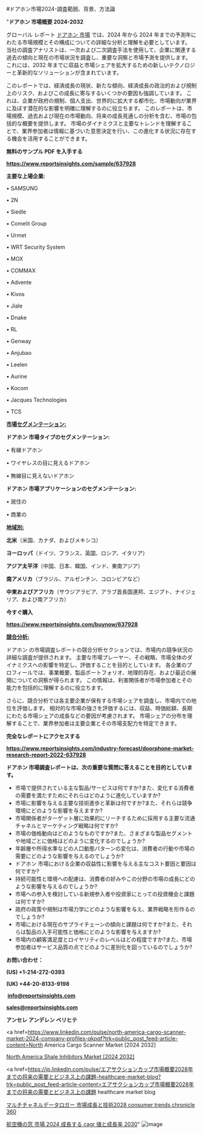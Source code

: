 #ドアホン市場2024-調査範囲、背景、方法論

"<strong>ドアホン 市場概要 2024-2032</strong>

グローバル レポート <a href=https://www.reportsinsights.com/sample/637928>ドアホン 市場</a> では、2024 年から 2024 年までの予測年にわたる市場規模とその構成についての詳細な分析と理解を必要としています。 当社の調査アナリストは、一次および二次調査手法を使用して、企業に関連する過去の傾向と現在の市場状況を調査し、重要な洞察と市場予測を提供します。 これには、2032 年までに収益と市場シェアを拡大​​するための新しいテクノロジーと革新的なソリューションが含まれています。

このレポートでは、経済成長の現状、新たな傾向、経済成長の政治的および規制上のリスク、およびこの成長に寄与するいくつかの要因も強調しています。 これは、企業が政府の規制、個人支出、世界的に拡大する都市化、市場動向が業界に及ぼす潜在的な影響を明確に理解するのに役立ちます。 このレポートは、市場規模、過去および現在の市場動向、将来の成長見通しの分析を含む、市場の包括的な概要を提供します。 市場のダイナミクスと主要なトレンドを理解することで、業界参加者は情報に基づいた意思決定を行い、この進化する状況に存在する機会を活用することができます。

<strong><b>無料のサンプル PDF を入手する</b></strong>

<a href=https://www.reportsinsights.com/sample/637928><strong><u>https://www.reportsinsights.com/sample/637928</u></strong></a>

<strong>主要な上場企業:</strong>

• SAMSUNG

• 2N

• Siedle

• Comelit Group

• Urmet

• WRT Security System

• MOX

• COMMAX

• Advente

• Kivos

• Jiale

• Dnake

• RL

• Genway

• Anjubao

• Leelen

• Aurine

• Kocom

• Jacques Technologies

• TCS

<strong><u>市場セグメンテーション</u></strong><strong><u>:</u></strong>

<strong>ドアホン 市場タイプのセグメンテーション:</strong>

• 有線ドアホン

• ワイヤレスの目に見えるドアホン

• 無線目に見えないドアホン

<strong>ドアホン 市場アプリケーションのセグメンテーション:</strong>

• 居住の

• 商業の

<strong><u>地域別</u></strong><strong><u>:</u></strong>

<strong>北米</strong>（米国、カナダ、およびメキシコ）

<strong>ヨーロッパ</strong>（ドイツ、フランス、英国、ロシア、イタリア）

<strong>アジア太平洋</strong>（中国、日本、韓国、インド、東南アジア）

<strong>南アメリカ</strong>（ブラジル、アルゼンチン、コロンビアなど）

<strong>中東およびアフリカ</strong>（サウジアラビア、アラブ首長国連邦、エジプト、ナイジェリア、および南アフリカ）

<strong>今すぐ購入</strong>

<a href=https://www.reportsinsights.com/buynow/637928><strong><u>https://www.reportsinsights.com/buynow/637928</u></strong></a>

<strong><u>競合分析:</u></strong>

ドアホン の市場調査レポートの競合分析セクションでは、市場内の競争状況の詳細な調査が提供されます。 主要な市場プレーヤー、その戦略、市場全体のダイナミクスへの影響を特定し、評価することを目的としています。 各企業のプロフィールでは、事業概要、製品ポートフォリオ、地理的存在、および最近の展開についての洞察が得られます。 この情報は、利害関係者が市場参加者とその能力を包括的に理解するのに役立ちます。

さらに、競合分析では各主要企業が保有する市場シェアを調査し、市場内での地位を評価します。 相対的な市場の強さを評価するには、収益、時価総額、長期にわたる市場シェアの成長などの要因が考慮されます。 市場シェアの分布を理解することで、業界参加者は主要企業とその市場支配力を特定できます。

<strong>完全なレポートにアクセスする</strong>

<a href=https://www.reportsinsights.com/industry-forecast/doorphone-market-research-report-2022-637928><strong><u><b>https://www.reportsinsights.com/industry-forecast/doorphone-market-research-report-2022-637928</b></u></strong></a>

<strong><b>ドアホン 市場調査レポートは、次の重要な質問に答えることを目的としています。</b></strong>
<ul>
  <li>市場で提供されている主な製品/サービスは何ですか?また、変化する消費者の需要を満たすためにそれらはどのように進化していますか?</li>
  <li>市場に影響を与える主要な技術進歩と革新は何ですか?また、それらは競争環境にどのような影響を与えますか?</li>
  <li>市場関係者がターゲット層に効果的にリーチするために採用する主要な流通チャネルとマーケティング戦略は何ですか?</li>
  <li>市場の価格動向はどのようなものですか?また、さまざまな製品セグメントや地域ごとに価格はどのように変化するのでしょうか?</li>
  <li>年齢層や所得水準などの人口動態パターンの変化は、消費者の行動や市場の需要にどのような影響を与えるのでしょうか?</li>
  <li>ドアホン 市場における企業の収益性に影響を与える主なコスト要因と要因は何ですか?</li>
  <li>持続可能性と環境への配慮は、消費者の好みやこの分野の市場の成長にどのような影響を与えるのでしょうか?</li>
  <li>市場への参入を検討している新規参入者や投資家にとっての投資機会と課題は何ですか?</li>
  <li>政府の政策や規制は市場力学にどのような影響を与え、業界戦略を形作るのでしょうか?</li>
  <li>市場における現在のサプライチェーンの傾向と課題は何ですか?また、それらは製品の入手可能性と価格にどのような影響を与えますか?</li>
  <li>市場内の顧客満足度とロイヤリティのレベルはどの程度ですか?また、市場参加者はサービス品質の点でどのように差別化を図っているのでしょうか?</li>
</ul>
<strong>お問い合わせ：</strong>

<strong>(US) +1-214-272-0393</strong>

<strong>(UK) +44-20-8133-9198</strong>

<strong> </strong><a href=info@reportsinsights.com><strong><u>info@reportsinsights.com</u></strong></a>

<a href=sales@reportsinsights.com><strong><u>sales@reportsinsights.com</u></strong></a>

<strong>アンセレ アンデレン ベリヒテ</strong>

<a href=https://www.linkedin.com/pulse/north-america-cargo-scanner-market-2024-company-profiles-qkpqf?trk=public_post_feed-article-content>North America Cargo Scanner Market [2024 2032]</a>

<a href=https://www.linkedin.com/pulse/north-america-shale-inhibitors-market-guide-tnnsf/>North America Shale Inhibitors Market [2024 2032]</a>

<a href=https://jp.linkedin.com/pulse/エアサクションカップ市場概要2028年までの将来の需要とビジネス上の課題-healthcare-market-blog?trk=public_post_feed-article-content>エアサクションカップ市場概要2028年までの将来の需要とビジネス上の課題 healthcare market blog</a>

<a href=https://www.linkedin.com/pulse/マルチチャネルデータロガー-市場成長と技術2028-consumer-trends-chronicle-360/>マルチチャネルデータロガー 市場成長と技術2028 consumer trends chronicle 360</a>

<a href=https://www.linkedin.com/pulse/航空機の窓-市場-2024-成長する-cagr-値と成長率-2030-tribunal-analytics-360-v9nif/>航空機の窓 市場 2024 成長する cagr 値と成長率 2030</a>"
![image](https://github.com/ahaan12367/RIMarket24/assets/158471582/c715c8a9-ea76-487b-83d2-6252b9070c9b)
